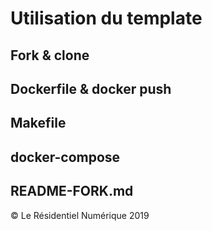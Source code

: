 # Utilisation du template

## Fork & clone

## Dockerfile & docker push

## Makefile

## docker-compose

## README-FORK.md

© Le Résidentiel Numérique 2019
